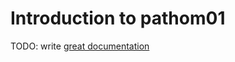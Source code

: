 # Introduction to pathom01

TODO: write [great documentation](http://jacobian.org/writing/what-to-write/)
